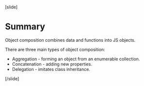 [slide]

# Summary

Object composition combines data and functions into JS objects.

There are three main types of object composition:
- Aggregation - forming an object from an enumerable collection.
- Concatenation - adding new properties.
- Delegation - imitates class inheritance.

[/slide]
